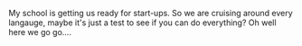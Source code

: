 My school is getting us ready for start-ups. So we are cruising around every langauge, maybe it's just a test to see if you can do everything? Oh well here we go go....
